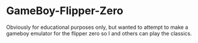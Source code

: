 # GameBoy-Flipper-Zero
Obviously for educational purposes only, but wanted to attempt to make a gameboy emulator for the flipper zero so I and others can play the classics.

